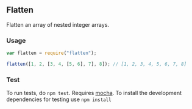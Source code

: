 ## Flatten
Flatten an array of nested integer arrays.

### Usage
```js
var flatten = require("flatten");

flatten([1, 2, [3, 4, [5, 6], 7], 8]); // [1, 2, 3, 4, 5, 6, 7, 8]
```

### Test
To run tests, do `npm test`. Requires [mocha](http://mochajs.org/). To install the development dependencies for testing use `npm install`
